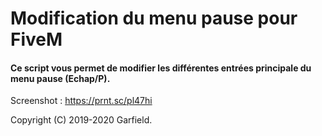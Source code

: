# Modification du menu pause pour FiveM
#### Ce script vous permet de modifier les différentes entrées principale du menu pause (Echap/P).

Screenshot : https://prnt.sc/pl47hi

Copyright (C) 2019-2020 Garfield.
